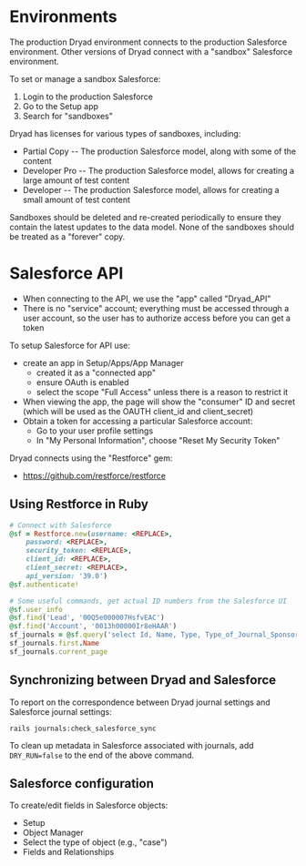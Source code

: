 
Environments
===============

The production Dryad environment connects to the production Salesforce
environment. Other versions of Dryad connect with a "sandbox" Salesforce
environment.

To set or manage a sandbox Salesforce:
1. Login to the production Salesforce
2. Go to the Setup app
3. Search for "sandboxes"

Dryad has licenses for various types of sandboxes, including:
- Partial Copy -- The production Salesforce model, along with some of the content
- Developer Pro -- The production Salesforce model, allows for creating a large amount of test content
- Developer -- The production Salesforce model, allows for creating a small amount of test content

Sandboxes should be deleted and re-created periodically to ensure they contain
the latest updates to the data model. None of the sandboxes should be treated as
a "forever" copy.



Salesforce API
===============

- When connecting to the API, we use the "app" called "Dryad_API"
- There is no "service" account; everything must be accessed through a user
  account, so the user has to authorize access before you can get a token

To setup Salesforce for API use:
- create an app in Setup/Apps/App Manager
  - created it as a "connected app"
  - ensure OAuth is enabled
  - select the scope "Full Access" unless there is a reason to restrict it
- When viewing the app, the page will show the "consumer" ID and secret (which
  will be used as the OAUTH client_id and client_secret)
- Obtain a token for accessing a particular Salesforce account:
  - Go to your user profile settings
  - In "My Personal Information", choose "Reset My Security Token"

Dryad connects using the "Restforce" gem:
- https://github.com/restforce/restforce


Using Restforce in Ruby
-------------------------

```ruby
# Connect with Salesforce
@sf = Restforce.new(username: <REPLACE>,
    password: <REPLACE>,
	security_token: <REPLACE>,
	client_id: <REPLACE>,
	client_secret: <REPLACE>,
	api_version: '39.0')
@sf.authenticate!

# Some useful commands, get actual ID numbers from the Salesforce UI
@sf.user_info
@sf.find('Lead', '00Q5e000007HsfvEAC') 
@sf.find('Account', '0013h00000Ir8eHAAR')
sf_journals = @sf.query('select Id, Name, Type, Type_of_Journal_Sponsorship__c from Account')
sf_journals.first.Name
sf_journals.current_page
```		


Synchronizing between Dryad and Salesforce
------------------------------------------

To report on the correspondence between Dryad journal settings and Salesforce
journal settings:

```
rails journals:check_salesforce_sync
```

To clean up metadata in Salesforce associated with journals, add `DRY_RUN=false`
to the end of the above command.


Salesforce configuration
--------------------------

To create/edit fields in Salesforce objects:
- Setup
- Object Manager
- Select the type of object (e.g., "case")
- Fields and Relationships
